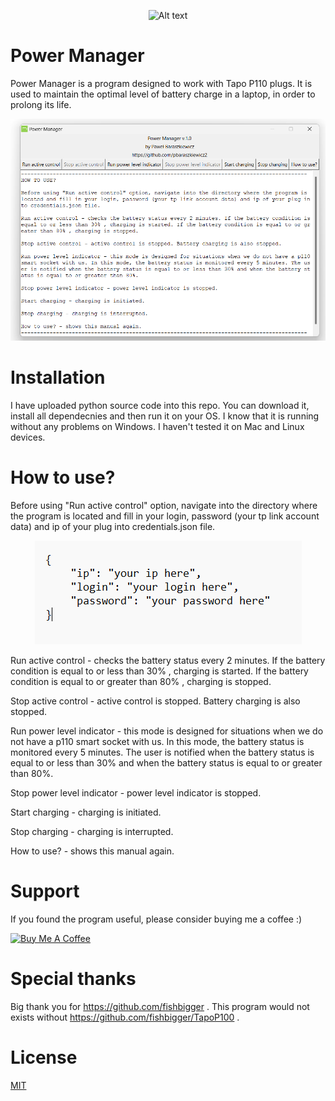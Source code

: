 <p align="center">
  <img src="pmIco.ico" alt="Alt text" style="width: 100px; height: 100px;">
</p>

# Power Manager

Power Manager is a program designed to work with Tapo P110 plugs. It is used to maintain the optimal level of battery charge in a laptop, in order to prolong its life.

<p align="center">
  <img src="powerManagerScreenshot.png" alt="Alt text">
</p>

# Installation

I have uploaded python source code into this repo. You can download it, install all dependecnies and then run it on your OS. I know that it is running without any problems on Windows. I haven't tested it on Mac and Linux devices.

# How to use?

Before using "Run active control" option, navigate into the directory where the program is located and fill in your login, password (your tp link account data) and ip of your plug into credentials.json file.

<p align="center">
  <img src="manualCredentials.png" alt="Alt text">
</p>

Run active control - checks the battery status every 2 minutes. If the battery condition is equal to or less than 30% , charging is started. If the battery condition is equal to or greater than 80% , charging is stopped.

Stop active control - active control is stopped. Battery charging is also stopped.

Run power level indicator - this mode is designed for situations when we do not have a p110 smart socket with us. In this mode, the battery status is monitored every 5 minutes. The user is notified when the battery status is equal to or less than 30% and when the battery status is equal to or greater than 80%.

Stop power level indicator - power level indicator is stopped.

Start charging - charging is initiated.

Stop charging - charging is interrupted.

How to use? - shows this manual again.

# Support

If you found the program useful, please consider buying me a coffee :)

<a href="https://www.buymeacoffee.com/pbaraszkie7" target="_blank"><img src="https://cdn.buymeacoffee.com/buttons/v2/default-yellow.png" alt="Buy Me A Coffee" style="height: 60px !important;width: 217px !important;" ></a>

# Special thanks

Big thank you for
https://github.com/fishbigger . This program would not exists without https://github.com/fishbigger/TapoP100 .

# License

[MIT](https://choosealicense.com/licenses/mit/)
